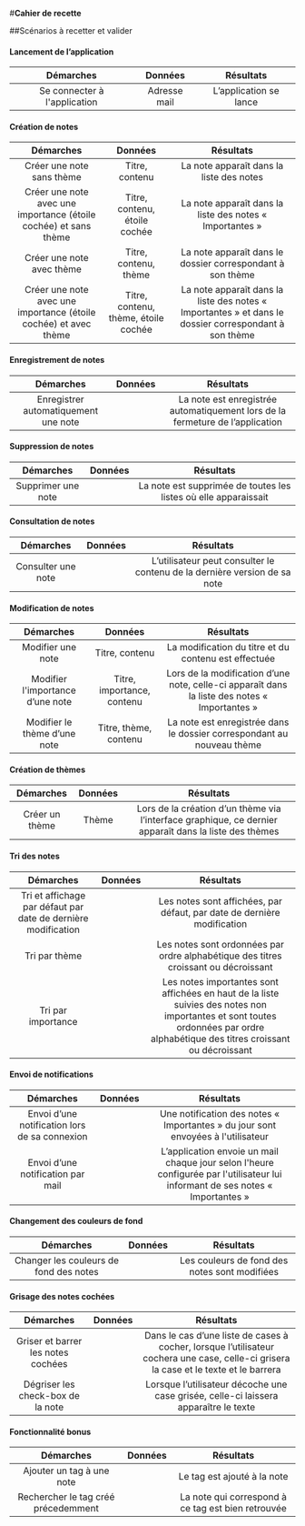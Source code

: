 #**Cahier de recette**

##Scénarios à recetter et valider

#### Lancement de l’application
| Démarches        | Données          | Résultats  |
| :-------------:    |:-------------:   | :-----:|
| Se connecter à l'application     |Adresse mail  | L’application se lance|


#### Création de notes 
| Démarches        | Données          | Résultats  |
| :-------------:    |:-------------:   | :-----:|
| Créer une note sans thème    | Titre, contenu  | La note apparaît dans la liste des notes |
| Créer une note avec une importance (étoile cochée) et sans thème   | Titre, contenu, étoile cochée    |La note apparaît dans la liste des notes « Importantes » |
| Créer une note avec thème     | Titre, contenu, thème | La note apparaît dans le dossier correspondant à son thème |
| Créer une note avec une importance (étoile cochée) et avec thème     | Titre, contenu, thème, étoile cochée | La note apparaît dans la liste des notes « Importantes » et dans le dossier correspondant à son thème|

#### Enregistrement de notes
| Démarches        | Données          | Résultats  |
| :-------------:    |:-------------:   | :-----:|
| Enregistrer automatiquement une note     || La note est enregistrée automatiquement lors de la fermeture de l’application|

#### Suppression de notes
| Démarches        | Données          | Résultats  |
| :-------------:    |:-------------:   | :-----:|
| Supprimer une note     | | La note est supprimée de toutes les listes où elle apparaissait|

#### Consultation de notes
| Démarches        | Données          | Résultats  |
| :-------------:    |:-------------:   | :-----:|
| Consulter une note     |  | L’utilisateur peut consulter le contenu de la dernière version de sa note|

#### Modification de notes
| Démarches        | Données          | Résultats  |
| :-------------:    |:-------------:   | :-----:|
| Modifier une note    | Titre, contenu  | La modification du titre et du contenu est effectuée |
| Modifier l'importance d’une note  | Titre, importance, contenu  | Lors de la modification d’une note, celle-ci apparaît dans la liste des notes « Importantes » |
| Modifier le thème d’une note    | Titre, thème, contenu  | La note est enregistrée dans le dossier correspondant au nouveau thème |


#### Création de thèmes
| Démarches        | Données          | Résultats  |
| :-------------:    |:-------------:   | :-----:|
| Créer un thème     | Thème | Lors de la création d’un thème via l’interface graphique, ce dernier apparaît dans la liste des thèmes |


#### Tri des notes
| Démarches        | Données          | Résultats  |
| :-------------:    |:-------------:   | :-----:|
| Tri et affichage par défaut par date de dernière modification     |  |Les notes sont affichées, par défaut, par date de dernière modification|
| Tri par thème    |  | Les notes sont ordonnées par ordre alphabétique des titres croissant ou décroissant|
| Tri par importance    |  | Les notes importantes sont affichées en haut de la liste suivies des notes non importantes et sont toutes ordonnées par ordre alphabétique des titres croissant ou décroissant|

#### Envoi de notifications
| Démarches        | Données          | Résultats  |
| :-------------:    |:-------------:   | :-----:|
| Envoi d’une notification lors de sa connexion     |  | Une notification des notes « Importantes » du jour sont envoyées à l'utilisateur|
| Envoi d’une notification par mail     |  | L’application envoie un mail chaque jour selon l'heure configurée par l'utilisateur lui informant de ses notes « Importantes »|

#### Changement des couleurs de fond
| Démarches        | Données          | Résultats  |
| :-------------:    |:-------------:   | :-----:|
| Changer les couleurs de fond des notes     |  | Les couleurs de fond des notes sont modifiées|


#### Grisage des notes cochées
| Démarches        | Données          | Résultats  |
| :-------------:    |:-------------:   | :-----:|
| Griser et barrer les notes cochées  |  |Dans le cas d’une liste de cases à cocher, lorsque l’utilisateur cochera une case, celle-ci grisera la case et le texte et le barrera |
| Dégriser les check-box de la note    |  |Lorsque l’utilisateur décoche une case grisée, celle-ci laissera apparaître le texte|

#### Fonctionnalité bonus
| Démarches        | Données          | Résultats  |
| :-------------:    |:-------------:   | :-----:|
| Ajouter un tag à une note  |  |Le tag est ajouté à la note|
| Rechercher le tag créé précedemment   |  |La note qui correspond à ce tag est bien retrouvée|

